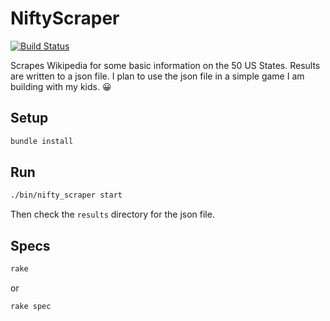 # NiftyScraper
[![Build Status](https://travis-ci.org/rolyatwilson/smoggy.svg?branch=master)](https://travis-ci.org/rolyatwilson/NiftyScraper.svg?branch=master)

Scrapes Wikipedia for some basic information on the 50 US States.
Results are written to a json file.
I plan to use the json file in a simple game I am building with my kids. 😀

## Setup
```bash
bundle install
```

## Run
```bash
./bin/nifty_scraper start
```
Then check the `results` directory for the json file.

## Specs
```bash
rake
```
or
```bash
rake spec
```
